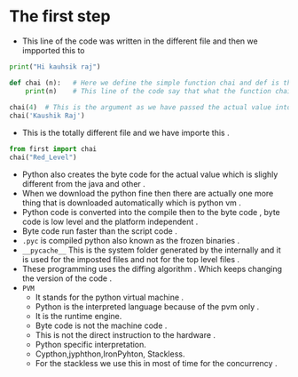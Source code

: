#  The  first step
- This line of the code was written in the different file and then we impported this to 
```python
print("Hi kauhsik raj")

def chai (n):   # Here we define the simple function chai and def is the used as function in the python used to define a function. Which perform the specific task . Here chai (n) is the parameter . 
    print(n)    # This line of the code say that what the function chai will do with the n . HEre is prints
    
chai(4)  # This is the argument as we have passed the actual value into it .add()
chai('Kaushik Raj')

```
- This is the totally different file and we have importe this . 
```python
from first import chai 
chai("Red_Level")
```

- Python also creates the byte code for the actual value which is slighly different from the java and other .
- When we download the python fine then there are actually  one more thing that is downloaded automatically which is python vm .
- Python code is converted into the compile then to the byte code , byte code is low level and the platform independent .
- Byte code run faster than the script code .
- `.pyc` is compiled python also known as the frozen binaries .
- `__pycache__` This is the system folder  generated by the internally and it is used for the imposted files and not for the top level files .
- These programming uses the diffing algorithm . Which keeps changing the version of the code .
- `PVM`
  - It stands for the python virtual machine .
  - Python is the interpreted language because of the pvm only .
  - It is the runtime engine.
  - Byte code is not the machine code .   
  - This is not the direct instruction to the hardware .
  - Python specific interpretation.
  - Cypthon,jyphthon,IronPyhton, Stackless.
  - For the stackless we use this in most of time for the concurrency .
  
